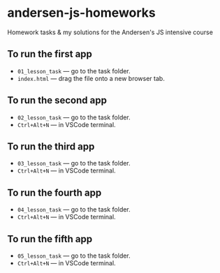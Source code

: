 # andersen-js-homeworks

Homework tasks &amp; my solutions for the Andersen's JS intensive course

## To run the first app

- `01_lesson_task` &mdash; go to the task folder.
- `index.html` &mdash; drag the file onto a new browser tab.

## To run the second app

- `02_lesson_task` &mdash; go to the task folder.
- `Ctrl+Alt+N` &mdash; in VSCode terminal.

## To run the third app

- `03_lesson_task` &mdash; go to the task folder.
- `Ctrl+Alt+N` &mdash; in VSCode terminal.

## To run the fourth app

- `04_lesson_task` &mdash; go to the task folder.
- `Ctrl+Alt+N` &mdash; in VSCode terminal.

## To run the fifth app

- `05_lesson_task` &mdash; go to the task folder.
- `Ctrl+Alt+N` &mdash; in VSCode terminal.

